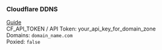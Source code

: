 ### Cloudflare DDNS
[Guide](https://blog.sixteenbit.com/how-to-setup-cloudflare-ddns-using-docker/)  
CF_API_TOKEN / API Token: your_api_key_for_domain_zone  
Domains: `domain_name.com`  
Poxied: `false`  
